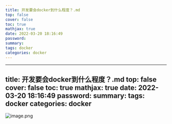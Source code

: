 ```yaml
---
title: 开发要会docker到什么程度？.md
top: false
cover: false
toc: true
mathjax: true
date: 2022-03-20 18:16:49
password:
summary:
tags: docker
categories: docker
---
```

---
title: 开发要会docker到什么程度？.md
top: false
cover: false
toc: true
mathjax: true
date: 2022-03-20 18:16:49
password:
summary:
tags: docker
categories: docker
---
![image.png](https://upload-images.jianshu.io/upload_images/13965490-f67bd5cf0a6a0cfe.png?imageMogr2/auto-orient/strip%7CimageView2/2/w/1240)
